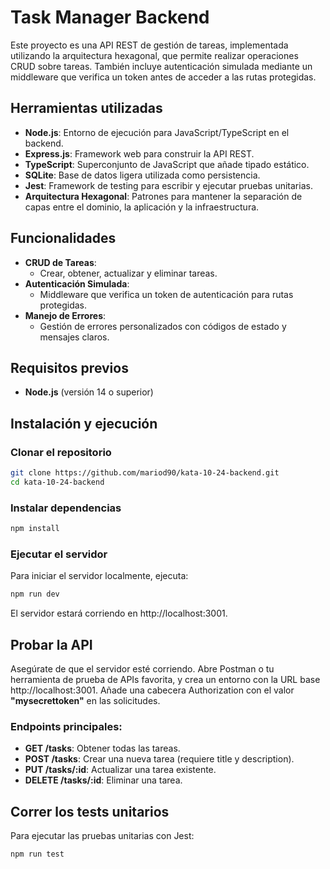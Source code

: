 # Task Manager Backend

Este proyecto es una API REST de gestión de tareas, implementada utilizando la arquitectura hexagonal, que permite realizar operaciones CRUD sobre tareas. También incluye autenticación simulada mediante un middleware que verifica un token antes de acceder a las rutas protegidas.

## Herramientas utilizadas

- **Node.js**: Entorno de ejecución para JavaScript/TypeScript en el backend.
- **Express.js**: Framework web para construir la API REST.
- **TypeScript**: Superconjunto de JavaScript que añade tipado estático.
- **SQLite**: Base de datos ligera utilizada como persistencia.
- **Jest**: Framework de testing para escribir y ejecutar pruebas unitarias.
- **Arquitectura Hexagonal**: Patrones para mantener la separación de capas entre el dominio, la aplicación y la infraestructura.

## Funcionalidades

- **CRUD de Tareas**:
    - Crear, obtener, actualizar y eliminar tareas.
- **Autenticación Simulada**:
    - Middleware que verifica un token de autenticación para rutas protegidas.
- **Manejo de Errores**:
    - Gestión de errores personalizados con códigos de estado y mensajes claros.

## Requisitos previos

- **Node.js** (versión 14 o superior)

## Instalación y ejecución

### Clonar el repositorio

```bash
git clone https://github.com/mariod90/kata-10-24-backend.git
cd kata-10-24-backend
```

### Instalar dependencias
```bash
npm install
```

### Ejecutar el servidor
Para iniciar el servidor localmente, ejecuta:
```bash
npm run dev
```

El servidor estará corriendo en http://localhost:3001.

## Probar la API
Asegúrate de que el servidor esté corriendo.
Abre Postman o tu herramienta de prueba de APIs favorita, y crea un entorno con la URL base http://localhost:3001.
Añade una cabecera Authorization con el valor **"mysecrettoken"** en las solicitudes.

### Endpoints principales:
- **GET /tasks**: Obtener todas las tareas.
- **POST /tasks**: Crear una nueva tarea (requiere title y description).
- **PUT /tasks/:id**: Actualizar una tarea existente.
- **DELETE /tasks/:id**: Eliminar una tarea.

## Correr los tests unitarios

Para ejecutar las pruebas unitarias con Jest:
```bash
npm run test
```
